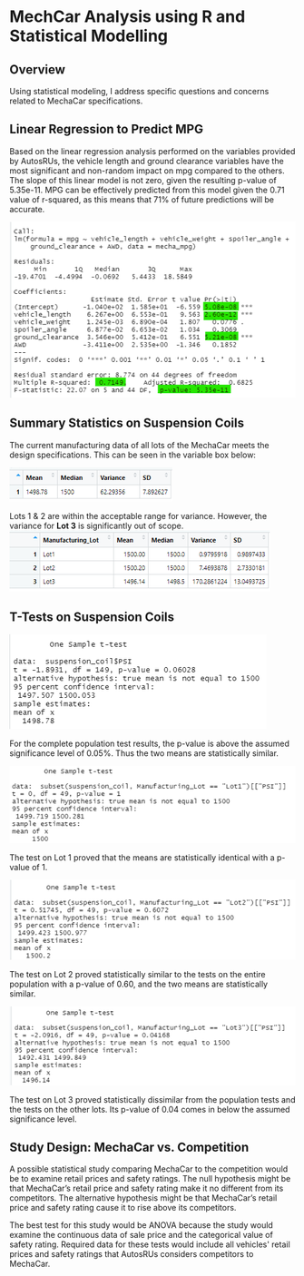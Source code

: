 #  MechCar Analysis using R and Statistical Modelling 
## Overview
Using statistical modeling, I address specific questions and concerns related to MechaCar specifications.

## Linear Regression to Predict MPG
Based on the linear regression analysis performed on the variables provided by AutosRUs, the vehicle length and ground clearance variables have the most significant and non-random impact on mpg compared to the others. The slope of this linear model is not zero, given the resulting p-value of 5.35e-11. MPG can be effectively predicted from this model given the 0.71 value of r-squared, as this means that 71% of future predictions will be accurate. 

![linear_reg.png](Analysis/linear_reg.png)

## Summary Statistics on Suspension Coils
The current manufacturing data of all lots of the MechaCar meets the design specifications. This can be seen in the variable box below: 

![total_summary.png](Analysis/total_summary.png)

Lots 1 & 2 are within the acceptable range for variance. However, the variance for **Lot 3** is significantly out of scope.
![lot_summary.png](Analysis/lot_summary.png)


## T-Tests on Suspension Coils
![pop_mean.png](Analysis/pop_mean.png)

For the complete population test results, the p-value is above the assumed significance level of 0.05%. Thus the two means are statistically similar. 

![Lot1.png](Analysis/Lot1.png)

The test on Lot 1 proved that the means are statistically identical with a p-value of 1. 

![Lot2.png](Analysis/Lot2.png)

The test on Lot 2 proved statistically similar to the tests on the entire population with a p-value of 0.60, and the two means are statistically similar.

![Lot3.png](Analysis/Lot3.png)

The test on Lot 3 proved statistically dissimilar from the population tests and the tests on the other lots. Its p-value of 0.04 comes in below the assumed significance level. 

## Study Design: MechaCar vs. Competition
A possible statistical study comparing MechaCar to the competition would be to examine retail prices and safety ratings. The null hypothesis might be that MechaCar’s retail price and safety rating make it no different from its competitors. The alternative hypothesis might be that MechaCar’s retail price and safety rating cause it to rise above its competitors. 

The best test for this study would be ANOVA because the study would examine the continuous data of sale price and the categorical value of safety rating. Required data for these tests would include all vehicles' retail prices and safety ratings that AutosRUs considers competitors to MechaCar.

